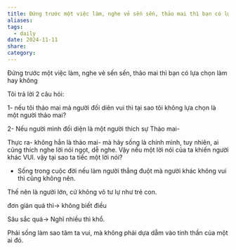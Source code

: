 ```yaml
---
title: Đứng trước một việc làm, nghe vẻ sến sến, thảo mai thì bạn có lựa chọn làm hay không
aliases: 
tags:
  - daily
date: 2024-11-11
share: 
category:
---
```

Đứng trước một việc làm, nghe vẻ sến sến, thảo mai thì bạn có lựa chọn làm hay không

Tôi trả lời 2 câu hỏi: 

1- nếu tôi thảo mai mà người đối diên vui thì tại sao tôi không lựa chọn là một người thảo mai?

2- Nếu người mình đối diện là một người thích sự Thảo mai- 

Thực ra- không hẳn là thảo mai- mà hãy sống là chính mình, tuy nhiên, ai cũng thích nghe lời nói ngọt, dễ nghe. Vậy nếu một lời nói của ta khiến người khác VUI. vậy tại sao ta tiếc một lời nói?

- Sống trong cuộc đời nếu làm người thẳng đuột mà người khác không vui thì cũng không nên.

Thế nên là người lớn, cứ không vô tư lự như trẻ con.

đơn giản quá thì-> không biết điều

Sâu sắc quá-> Nghĩ nhiều thì khổ.

Phải sống làm sao tâm ta vui, mà không phải dựa dẫm vào tinh thần của một ai đó.
